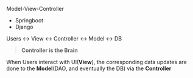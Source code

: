 Model-View-Controller

- Springboot
- Django

Users <-> View <-> Controller <-> Model <-> DB

>**Controller is the Brain**

When Users interact with UI(**View**), the corresponding data updates are done to the **Model**(DAO, and eventually the DB) via the **Controller**